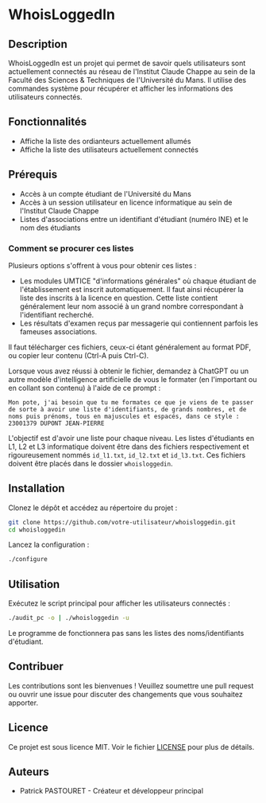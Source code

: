 # WhoisLoggedIn

## Description
WhoisLoggedIn est un projet qui permet de savoir quels utilisateurs sont actuellement connectés au réseau de l'Institut Claude Chappe au sein de la Faculté des Sciences & Techniques de l'Université du Mans. Il utilise des commandes système pour récupérer et afficher les informations des utilisateurs connectés.

## Fonctionnalités
- Affiche la liste des ordianteurs actuellement allumés
- Affiche la liste des utilisateurs actuellement connectés

## Prérequis
- Accès à un compte étudiant de l'Université du Mans
- Accès à un session utilisateur en licence informatique au sein de l'Institut Claude Chappe
- Listes d'associations entre un identifiant d'étudiant (numéro INE) et le nom des étudiants

### Comment se procurer ces listes

Plusieurs options s'offrent à vous pour obtenir ces listes :
- Les modules UMTICE "d'informations générales" où chaque étudiant de l'établissement est inscrit automatiquement. Il faut ainsi récupérer la liste des inscrits à la licence en question. Cette liste contient généralement leur nom associé à un grand nombre correspondant à l'identifiant recherché.
- Les résultats d'examen reçus par messagerie qui contiennent parfois les fameuses associations.

Il faut télécharger ces fichiers, ceux-ci étant généralement au format PDF, ou copier leur contenu (Ctrl-A puis Ctrl-C).

Lorsque vous avez réussi à obtenir le fichier, demandez à ChatGPT ou un autre modèle d'intelligence artificielle de vous le formater (en l'important ou en collant son contenu) à l'aide de ce prompt :

```
Mon pote, j'ai besoin que tu me formates ce que je viens de te passer de sorte à avoir une liste d'identifiants, de grands nombres, et de noms puis prénoms, tous en majuscules et espacés, dans ce style : 
23001379 DUPONT JEAN-PIERRE
```
L'objectif est d'avoir une liste pour chaque niveau. Les listes d'étudiants en L1, L2 et L3 informatique doivent être dans des fichiers respectivement et rigoureusement nommés `id_l1.txt`, `id_l2.txt` et `id_l3.txt`. Ces fichiers doivent être placés dans le dossier `whoisloggedin`.

## Installation
Clonez le dépôt et accédez au répertoire du projet :
```bash
git clone https://github.com/votre-utilisateur/whoisloggedin.git
cd whoisloggedin
```

Lancez la configuration :
```bash
./configure
```

## Utilisation
Exécutez le script principal pour afficher les utilisateurs connectés :
```bash
./audit_pc -o | ./whoisloggedin -u
```

Le programme de fonctionnera pas sans les listes des noms/identifiants d'étudiant.

## Contribuer
Les contributions sont les bienvenues ! Veuillez soumettre une pull request ou ouvrir une issue pour discuter des changements que vous souhaitez apporter.

## Licence
Ce projet est sous licence MIT. Voir le fichier [LICENSE](LICENSE) pour plus de détails.

## Auteurs
- Patrick PASTOURET - Créateur et développeur principal

